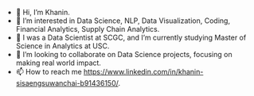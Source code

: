 - 👋 Hi, I’m Khanin.
- 👀 I’m interested in Data Science, NLP, Data Visualization, Coding, Financial Analytics, Supply Chain Analytics.
- 🌱 I was a Data Scientist at SCGC, and I’m currently studying Master of Science in Analytics at USC.
- 💞️ I’m looking to collaborate on Data Science projects, focusing on making real world impact.
- 📫 How to reach me https://www.linkedin.com/in/khanin-sisaengsuwanchai-b91436150/.

<!---
Khaninsi/Khaninsi is a ✨ special ✨ repository because its `README.md` (this file) appears on your GitHub profile.
You can click the Preview link to take a look at your changes.
--->

